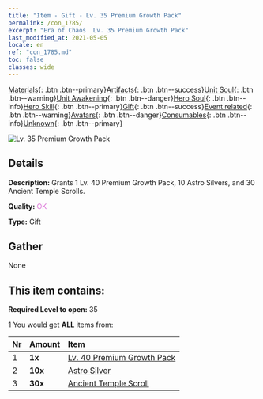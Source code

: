 ```yaml
---
title: "Item - Gift - Lv. 35 Premium Growth Pack"
permalink: /con_1785/
excerpt: "Era of Chaos  Lv. 35 Premium Growth Pack"
last_modified_at: 2021-05-05
locale: en
ref: "con_1785.md"
toc: false
classes: wide
---
```

 [Materials](/Items/){: .btn .btn--primary}[Artifacts](/Items/Artifacts/){: .btn .btn--success}[Unit Soul](/Items/UnitSoul/){: .btn .btn--warning}[Unit Awakening](/Items/UnitAwakening/){: .btn .btn--danger}[Hero Soul](/Items/HeroSoul/){: .btn .btn--info}[Hero Skill](/Items/HeroSkill/){: .btn .btn--primary}[Gift](/Items/Gift/){: .btn .btn--success}[Event related](/Items/Events/){: .btn .btn--warning}[Avatars](/Items/Avatars/){: .btn .btn--danger}[Consumables](/Items/Consumables/){: .btn .btn--info}[Unknown](/Items/Unknown/){: .btn .btn--primary}

 ![Lv. 35 Premium Growth Pack](/images/t/i_907221.png)

## Details
 **Description:** Grants 1 Lv. 40 Premium Growth Pack, 10 Astro Silvers, and 30 Ancient Temple Scrolls.

 **Quality:** <span style="color: #DA70D6">OK</span>

 **Type:** Gift

## Gather

  None

## This item contains:

 **Required Level to open:** 35

 1 You would get **ALL** items  from:

  | Nr | Amount |     Item    |
  |:---|:-------|:------------|
  | 1 |  **1x** | [Lv. 40 Premium Growth Pack](/Items/con_1786/) |  | 
  | 2 |  **10x** | [Astro Silver](/Items/con_969/) |  | 
  | 3 |  **30x** | [Ancient Temple Scroll](/Items/con_697/) |  | 
